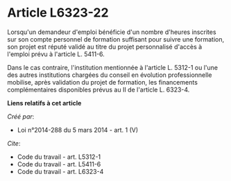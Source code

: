 # Article L6323-22

Lorsqu'un demandeur d'emploi bénéficie d'un nombre d'heures inscrites sur son compte personnel de formation suffisant pour
suivre une formation, son projet est réputé validé au titre du projet personnalisé d'accès à l'emploi prévu à l'article L.
5411-6. 

Dans le cas contraire, l'institution mentionnée à l'article L. 5312-1 ou l'une des autres institutions chargées du conseil en
évolution professionnelle mobilise, après validation du projet de formation, les financements complémentaires disponibles
prévus au II de l'article L. 6323-4.

**Liens relatifs à cet article**

_Créé par_:

  - Loi n°2014-288 du 5 mars 2014 - art. 1 (V)

_Cite_:

  - Code du travail - art. L5312-1
  - Code du travail - art. L5411-6
  - Code du travail - art. L6323-4
